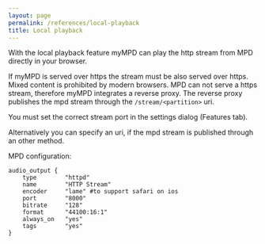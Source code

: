 ```yaml
---
layout: page
permalink: /references/local-playback
title: Local playback
---
```


With the local playback feature myMPD can play the http stream from MPD directly in your browser.

If myMPD is served over https the stream must be also served over https. Mixed content is prohibited by modern browsers.
MPD can not serve a https stream, therefore myMPD integrates a reverse proxy. The reverse proxy publishes the mpd stream through the `/stream/<partition>` uri.

You must set the correct stream port in the settings dialog (Features tab).

Alternatively you can specify an uri, if the mpd stream is published through an other method.

MPD configuration:

```
audio_output {
    type        "httpd"
    name        "HTTP Stream"
    encoder     "lame" #to support safari on ios
    port        "8000"
    bitrate     "128"
    format      "44100:16:1"
    always_on   "yes"
    tags        "yes"
}
```
